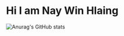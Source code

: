 # Hi I am Nay Win Hlaing
![Anurag's GitHub stats](https://github-readme-stats.vercel.app/api?username=justadigit&show_icons=true&theme=radical&hide=contribs,prs)
